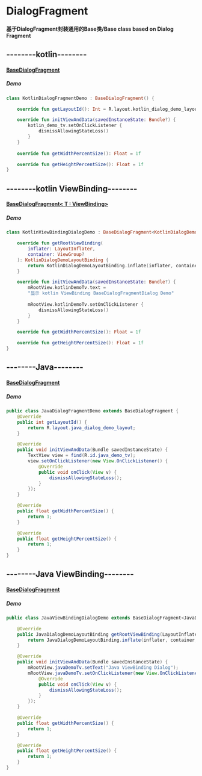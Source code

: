 # DialogFragment

#### 基于DialogFragment封装通用的Base类/Base class based on Dialog Fragment



## --------kotlin--------

#### [BaseDialogFragment](https://github.com/Dboy233/DialogFragment/blob/master/app/src/main/java/com/dboy/dialog/kotlin/BaseDialogFragment.kt)

##### Demo

```kotlin
class KotlinDialogFragmentDemo : BaseDialogFragment() {

    override fun getLayoutId(): Int = R.layout.kotlin_dialog_demo_layout

    override fun initViewAndData(savedInstanceState: Bundle?) {
        kotlin_demo_tv.setOnClickListener {
            dismissAllowingStateLoss()
        }
    }
    
    override fun getWidthPercentSize(): Float = 1f

    override fun getHeightPercentSize(): Float = 1f
}
```



## --------kotlin  ViewBinding--------

#### [BaseDialogFragment< T : ViewBinding>](https://github.com/Dboy233/DialogFragment/blob/master/app/src/main/java/com/dboy/dialog/kotlin/viewBinding/BaseDialogFragment.kt)

##### Demo

```kotlin
class KotlinViewBindingDialogDemo : BaseDialogFragment<KotlinDialogDemoLayoutBinding>() {

    override fun getRootViewBinding(
        inflater: LayoutInflater,
        container: ViewGroup?
    ): KotlinDialogDemoLayoutBinding {
        return KotlinDialogDemoLayoutBinding.inflate(inflater, container, false)
    }

    override fun initViewAndData(savedInstanceState: Bundle?) {
        mRootView.kotlinDemoTv.text =
        "显示 kotlin ViewBinding BaseDialogFragmentDialog Demo"
        
        mRootView.kotlinDemoTv.setOnClickListener {
            dismissAllowingStateLoss()
        }
    }

    override fun getWidthPercentSize(): Float = 1f

    override fun getHeightPercentSize(): Float = 1f
}
```



## --------Java--------

#### [BaseDialogFragment](https://github.com/Dboy233/DialogFragment/blob/master/app/src/main/java/com/dboy/dialog/java/BaseDialogFragment.java)

##### Demo

```java
public class JavaDialogFragmentDemo extends BaseDialogFragment {
    @Override
    public int getLayoutId() {
        return R.layout.java_dialog_demo_layout;
    }

    @Override
    public void initViewAndData(Bundle savedInstanceState) {
        TextView view = find(R.id.java_demo_tv);
        view.setOnClickListener(new View.OnClickListener() {
            @Override
            public void onClick(View v) {
                dismissAllowingStateLoss();
            }
        });
    }

    @Override
    public float getWidthPercentSize() {
        return 1;
    }

    @Override
    public float getHeightPercentSize() {
        return 1;
    }
}
```

## --------Java ViewBinding--------

#### [BaseDialogFragment](https://github.com/Dboy233/DialogFragment/blob/master/app/src/main/java/com/dboy/dialog/java/viewBinding/BaseDialogFragment.java)

##### Demo

```java
public class JavaViewBindingDialogDemo extends BaseDialogFragment<JavaDialogDemoLayoutBinding> {

    @Override
    public JavaDialogDemoLayoutBinding getRootViewBinding(LayoutInflater inflater, ViewGroup container) {
        return JavaDialogDemoLayoutBinding.inflate(inflater, container, false);
    }

    @Override
    public void initViewAndData(Bundle savedInstanceState) {
        mRootView.javaDemoTv.setText("Java ViewBinding Dialog");
        mRootView.javaDemoTv.setOnClickListener(new View.OnClickListener() {
            @Override
            public void onClick(View v) {
                dismissAllowingStateLoss();
            }
        });
    }

    @Override
    public float getWidthPercentSize() {
        return 1;
    }

    @Override
    public float getHeightPercentSize() {
        return 1;
    }
}

```

